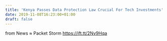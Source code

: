 ```yaml
---
title: 'Kenya Passes Data Protection Law Crucial For Tech Investments'
date: 2019-11-08T16:23:00+01:00
draft: false
---
```


  
  
from News ≈ Packet Storm https://ift.tt/2Nv9Hqa